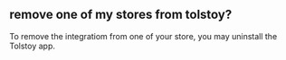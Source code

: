 ## remove one of my stores from tolstoy?

To remove the integratiom from one of your store, you may uninstall the Tolstoy app. 
